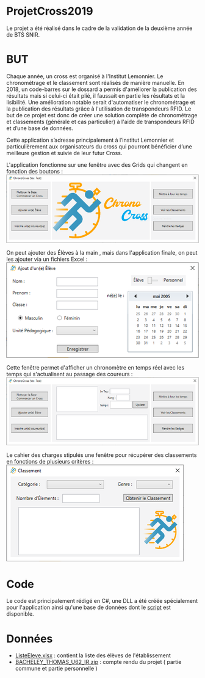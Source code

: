 # ProjetCross2019
Le projet a été réalisé dans le cadre de la validation de la deuxième année de BTS SNIR.

# BUT
Chaque année, un cross est organisé à l'Institut Lemonnier.
Le chronométrage et le classement sont réalisés de manière manuelle.
En 2018, un code-barres sur le dossard a permis d'améliorer la publication des résultats mais si celui-ci était plié, il faussait en partie les résultats et la lisibilité.
Une amélioration notable serait d'automatiser le chronométrage et la publication des résultats grâce à l'utilisation de transpondeurs RFID.
Le but de ce projet est donc de créer une solution complète de chronométrage et classements (générale et cas particulier) à l'aide de transpondeurs RFID et d’une base de données.

Cette application s’adresse principalement à l’institut Lemonnier et particulièrement aux organisateurs du cross qui pourront bénéficier d’une meilleure gestion et suivie de leur futur Cross.  

L'application fonctionne sur une fenêtre avec des Grids qui changent en fonction des boutons :
![main_window](https://raw.githubusercontent.com/ThomasBacheley/ProjetCross2019/main/screenshot/main_window.png)  

On peut ajouter des Élèves à la main , mais dans l'application finale, on peut les ajouter via un fichiers Excel :
![students_window](https://raw.githubusercontent.com/ThomasBacheley/ProjetCross2019/main/screenshot/add_student_window.png)

Cette fenêtre permet d'afficher un chronomètre en temps réel avec les temps qui s'actualisent au passage des coureurs :
![time_window](https://raw.githubusercontent.com/ThomasBacheley/ProjetCross2019/main/screenshot/time_window.png)

Le cahier des charges stipulés une fenêtre pour récupérer des classements en fonctions de plusieurs critères :
![ranking_window](https://raw.githubusercontent.com/ThomasBacheley/ProjetCross2019/main/screenshot/ranking_window.png)

# Code
Le code est principalement rédigé en C#, une DLL a été créée spécialement pour l'application ainsi qu'une base de données dont le [script](https://github.com/ThomasBacheley/ProjetCross2019/blob/main/script.sql "script.sql") est disponible.

# Données
 - [ListeEleve.xlsx](https://github.com/ThomasBacheley/ProjetCross2019/blob/main/ListeEleve.xlsx "ListeEleve.xlsx") : contient la liste des élèves de l'établissement
 - [BACHELEY_THOMAS_U62_IR.zip](https://github.com/ThomasBacheley/ProjetCross2019/blob/main/BACHELEY_THOMAS_U62_IR.zip "BACHELEY_THOMAS_U62_IR.zip") : compte rendu du projet ( partie commune et partie personnelle )
